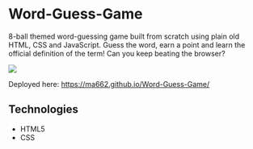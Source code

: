 # Word-Guess-Game

8-ball themed word-guessing game built from scratch using plain old HTML, CSS and JavaScript. Guess the word, earn a point and learn the official definition of the term! Can you keep beating the browser? 

![](word-guess-game.gif)

Deployed here: https://ma662.github.io/Word-Guess-Game/

## Technologies
- HTML5
- CSS